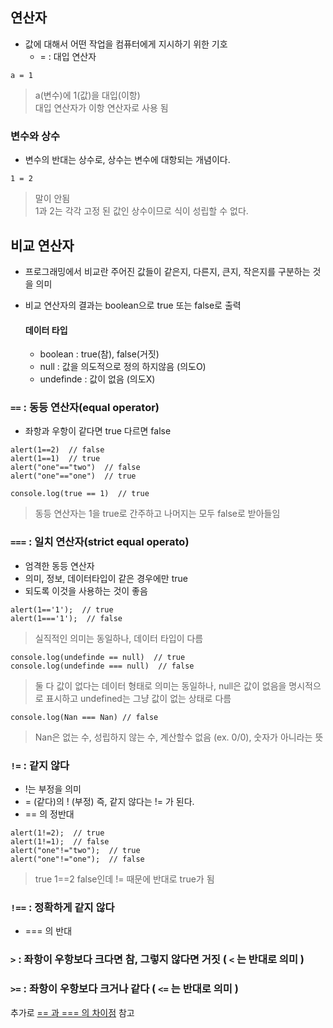 ## 연산자
- 값에 대해서 어떤 작업을 컴퓨터에게 지시하기 위한 기호
	- = : 대입 연산자
```
a = 1
```
> a(변수)에 1(값)을 대입(이항)<br/>대입 연산자가 이항 연산자로 사용 됨

### 변수와 상수
- 변수의 반대는 상수로, 상수는 변수에 대항되는 개념이다.
```
1 = 2
```
> 말이 안됨<br/>1과 2는 각각 고정 된 값인 상수이므로 식이 성립할 수 없다.


## 비교 연산자
- 프로그래밍에서 비교란 주어진 값들이 같은지, 다른지, 큰지, 작은지를 구분하는 것을 의미
- 비교 연산자의 결과는 boolean으로 true 또는 false로 출력

	#### 데이터 타입
	- boolean : true(참), false(거짓)
	- null : 값을 의도적으로 정의 하지않음 (의도O)
	- undefinde : 값이 없음 (의도X)

### `==` : 동등 연산자(equal operator)
- 좌항과 우항이 같다면 true 다르면 false
```
alert(1==2)  // false
alert(1==1)  // true
alert("one"=="two")  // false 
alert("one"=="one")  // true
```
```
console.log(true == 1)  // true 
```
> 동등 연산자는 1을 true로 간주하고 나머지는 모두 false로 받아들임


### `===` : 일치 연산자(strict equal operato)
- 엄격한 동등 연산자
- 의미, 정보, 데이터타입이 같은 경우에만 true
- 되도록 이것을 사용하는 것이 좋음
```
alert(1=='1');  // true
alert(1==='1');  // false
```
> 실직적인 의미는 동일하나, 데이터 타입이 다름

```
console.log(undefinde == null)  // true
console.log(undefinde === null)	 // false
```
> 둘 다 값이 없다는 데이터 형태로 의미는 동일하나, null은 값이 없음을 명시적으로 표시하고 undefined는 그냥 값이 없는 상태로 다름

```
console.log(Nan === Nan) // false
```
> Nan은 없는 수, 성립하지 않는 수, 계산할수 없음 (ex. 0/0), 숫자가 아니라는 뜻

### `!=` : 같지 않다
- !는 부정을 의미
- = (같다)의 ! (부정) 즉, 같지 않다는 != 가 된다.
- == 의 정반대
```
alert(1!=2);  // true
alert(1!=1);  // false
alert("one"!="two");  // true
alert("one"!="one");  // false
```
> true 1==2 false인데 != 때문에 반대로 true가 됨
	
### `!==` : 정확하게 같지 않다
- === 의 반대

### `>` : 좌항이 우항보다 크다면 참, 그렇지 않다면 거짓 ( `<` 는 반대로 의미 )

### `>=` : 좌항이 우항보다 크거나 같다 ( `<=` 는 반대로 의미 )

추가로 [== 과 === 의 차이점](https://dorey.github.io/JavaScript-Equality-Table/) 참고
